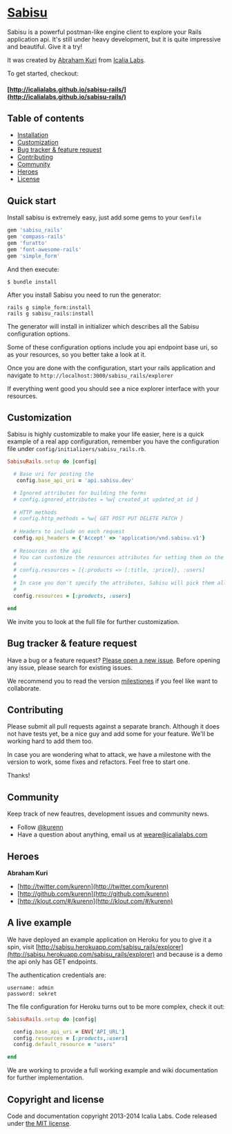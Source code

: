# [Sabisu](https://github.com/IcaliaLabs/sabisu-rails)

Sabisu is a powerful postman-like engine client to explore your Rails application api. It's still under heavy development, but it is quite impressive and beautiful. Give it a try!

It was created by [Abraham Kuri](https://twitter.com/kurenn) from [Icalia Labs](http://twitter.com/icalialabs).

To get started, checkout:

#### [http://icalialabs.github.io/sabisu-rails/](http://icalialabs.github.io/sabisu-rails/)

## Table of contents

- [Installation](#installation)
- [Customization](#customization)
- [Bug tracker & feature request](#bug-tracker-&-feature-request)
- [Contributing](#contributing)
- [Community](#community)
- [Heroes](#heroes)
- [License](#license)

## Quick start

Install sabisu is extremely easy, just add some gems to your `Gemfile`

```ruby
gem 'sabisu_rails'
gem 'compass-rails'
gem 'furatto'
gem 'font-awesome-rails'
gem 'simple_form'
```
And then execute:

```console
$ bundle install
```

After you install Sabisu you need to run the generator:

```console
rails g simple_form:install
rails g sabisu_rails:install
```

The generator will install in initializer which describes all the Sabisu configuration options.

Some of these configuration options include you api endpoint base uri, so as your resources, so you better take a look at it.

Once you are done with the configuration, start your rails application and navigate to `http://localhost:3000/sabisu_rails/explorer`

If everything went good you should see a nice explorer interface with your resources.

## Customization

Sabisu is highly customizable to make your life easier, here is a quick example of a real app configuration, remember you have the configuration file under `config/initializers/sabisu_rails.rb`.

```ruby
SabisuRails.setup do |config|

  # Base uri for posting the 
   config.base_api_uri = 'api.sabisu.dev'

  # Ignored attributes for building the forms
  # config.ignored_attributes = %w{ created_at updated_at id }
  
  # HTTP methods
  # config.http_methods = %w{ GET POST PUT DELETE PATCH }
  
  # Headers to include on each request
  config.api_headers = {'Accept' => 'application/vnd.sabisu.v1'}
  
  # Resources on the api
  # You can customize the resources attributes for setting them on the form for posting to the server like so:
  #
  # config.resources = [{:products => [:title, :price]}, :users]
  #
  # In case you don't specify the attributes, Sabisu will pick them all.
  #
  config.resources = [:products, :users]

end
```

We invite you to look at the full file for further customization.

## Bug tracker & feature request

Have a bug or a feature request? [Please open a new issue](https://github.com/IcaliaLabs/sabisu-rails/issues). Before opening any issue, please search for existing issues.

We recommend you to read the version [milestiones](https://github.com/IcaliaLabs/sabisu-rails/issues?milestone=2&state=open) if you feel like want to collaborate.

## Contributing

Please submit all pull requests against a separate branch. Although it does not have tests yet, be a nice guy and add some for your feature. We'll be working hard to add them too.

In case you are wondering what to attack, we have a milestone with the version to work, some fixes and refactors. Feel free to start one.

Thanks!

## Community

Keep track of new feautres, development issues and community news.

* Follow [@kurenn](https://twitter.com/kurenn)
* Have a question about anything, email us at weare@icalialabs.com

## Heroes

**Abraham Kuri**

+ [http://twitter.com/kurenn](http://twitter.com/kurenn)
+ [http://github.com/kurenn](http://github.com/kurenn)
+ [http://klout.com/#/kurenn](http://klout.com/#/kurenn)

## A live example

We have deployed an example application on Heroku for you to give it a spin, visit [http://sabisu.herokuapp.com/sabisu_rails/explorer](http://sabisu.herokuapp.com/sabisu_rails/explorer) and because is a demo the api only has GET endpoints.

The authentication credentials are:

```
username: admin
password: sekret
```

The file configuration for Heroku turns out to be more complex, check it out:

```ruby
SabisuRails.setup do |config|

  config.base_api_uri = ENV['API_URL']
  config.resources = [:products,:users]
  config.default_resource = "users"

end
```

We are working to provide a full working example and wiki documentation for further implementation.

## Copyright and license

Code and documentation copyright 2013-2014 Icalia Labs. Code released under [the MIT license](LICENSE).
